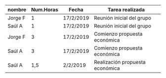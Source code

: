 |nombre| Num.Horas | Fecha | Tarea realizada|
|------|-----------|-------|----------------|
|Jorge F | 1       | 17/2/2019| Reunión inicial del grupo|
|Saúl A | 1       | 17/2/2019| Reunión inicial del grupo|
|Jorge F | 3       | 17/2/2019| Comienzo propuesta económica|
|Saúl A | 3       | 17/2/2019| Comienzo propuesta económica|
|Saúl A | 1,5     | 2/2/2019| Realización propuesta económica|
